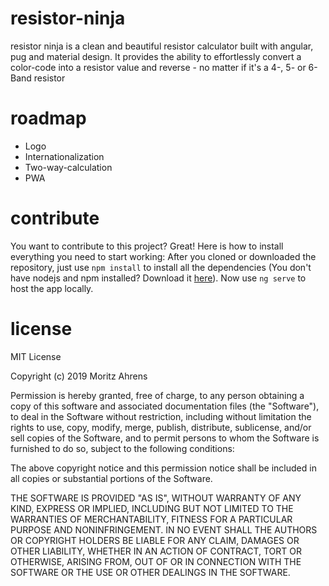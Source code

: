 # resistor-ninja

resistor ninja is a clean and beautiful resistor calculator built with angular, pug and material design. It provides the ability to effortlessly convert a color-code into a resistor value and reverse - no matter if it's a 4-, 5- or 6-Band resistor

# roadmap
- Logo
- Internationalization
- Two-way-calculation
- PWA

# contribute
You want to contribute to this project? Great! Here is how to install everything you need to start working:
After you cloned or downloaded the repository, just use `npm install` to install all the dependencies (You don't have nodejs and npm installed? Download it [here](https://nodejs.org/en/download/)).
Now use `ng serve` to host the app locally.

# license
MIT License

Copyright (c) 2019 Moritz Ahrens

Permission is hereby granted, free of charge, to any person obtaining a copy
of this software and associated documentation files (the "Software"), to deal
in the Software without restriction, including without limitation the rights
to use, copy, modify, merge, publish, distribute, sublicense, and/or sell
copies of the Software, and to permit persons to whom the Software is
furnished to do so, subject to the following conditions:

The above copyright notice and this permission notice shall be included in all
copies or substantial portions of the Software.

THE SOFTWARE IS PROVIDED "AS IS", WITHOUT WARRANTY OF ANY KIND, EXPRESS OR
IMPLIED, INCLUDING BUT NOT LIMITED TO THE WARRANTIES OF MERCHANTABILITY,
FITNESS FOR A PARTICULAR PURPOSE AND NONINFRINGEMENT. IN NO EVENT SHALL THE
AUTHORS OR COPYRIGHT HOLDERS BE LIABLE FOR ANY CLAIM, DAMAGES OR OTHER
LIABILITY, WHETHER IN AN ACTION OF CONTRACT, TORT OR OTHERWISE, ARISING FROM,
OUT OF OR IN CONNECTION WITH THE SOFTWARE OR THE USE OR OTHER DEALINGS IN THE
SOFTWARE.